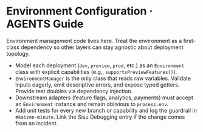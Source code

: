 # Environment Configuration · AGENTS Guide

Environment management code lives here. Treat the environment as a first-class dependency so other layers can stay agnostic about deployment topology.

- Model each deployment (`dev`, `preview`, `prod`, etc.) as an `Environment` class with explicit capabilities (e.g., `supportsPreviewFeatures()`).
- `EnvironmentManager` is the only class that reads raw variables. Validate inputs eagerly, emit descriptive errors, and expose typed getters. Provide test doubles via dependency injection.
- Downstream adapters (feature flags, analytics, payments) must accept an `Environment` instance and remain oblivious to `process.env`.
- Add unit tests for every new branch or capability and log the guardrail in `#kaizen-minute`. Link the Sisu Debugging entry if the change comes from an incident.

